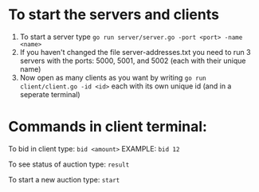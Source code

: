 # To start the servers and clients
1. To start a server type `go run server/server.go -port <port> -name <name>`
2. If you haven't changed the file server-addresses.txt you need to run 3 servers with the ports: 5000, 5001, and 5002 (each with their unique name)
3. Now open as many clients as you want by writing `go run client/client.go -id <id>` each with its own unique id (and in a seperate terminal)

# Commands in client terminal:
To bid in client type: `bid <amount>`
EXAMPLE: `bid 12`

To see status of auction type: `result`

To start a new auction type: `start`
